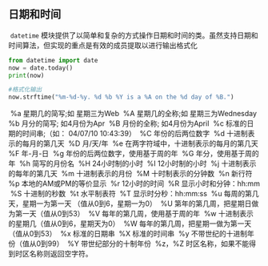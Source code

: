 ## 日期和时间

​	`datetime` 模块提供了以简单和复杂的方式操作日期和时间的类。虽然支持日期和时间算法，但实现的重点是有效的成员提取以进行输出格式化

```python
from datetime import date
now = date.today()
print(now)

#格式化输出
now.strftime("%m-%d-%y. %d %b %Y is a %A on the %d day of %B.")
```

​		%a 星期几的简写;如 星期三为Web 
​        %A 星期几的全称;如 星期三为Wednesday 
​        %b 月分的简写; 如4月份为Apr 
​        %B 月份的全称; 如4月份为April 
​        %c 标准的日期的时间串;（如： 04/07/10 10:43:39） 
​        %C 年份的后两位数字 
​        %d 十进制表示的每月的第几天 
​        %D 月/天/年 
​        %e 在两字符域中，十进制表示的每月的第几天 
​        %F 年-月-日 
​        %g 年份的后两位数字，使用基于周的年 
​        %G 年分，使用基于周的年 
​        %h 简写的月份名 
​        %H 24小时制的小时 
​        %I 12小时制的小时 
​        %j 十进制表示的每年的第几天 
​        %m 十进制表示的月份 
​        %M 十时制表示的分钟数 
​        %n 新行符 
​        %p 本地的AM或PM的等价显示 
​        %r 12小时的时间 
​        %R 显示小时和分钟：hh:mm 
​        %S 十进制的秒数 
​        %t 水平制表符 
​        %T 显示时分秒：hh:mm:ss 
​        %u 每周的第几天，星期一为第一天 （值从0到6，星期一为0） 
​        %U 第年的第几周，把星期日做为第一天（值从0到53） 
​        %V 每年的第几周，使用基于周的年 
​        %w 十进制表示的星期几（值从0到6，星期天为0） 
​        %W 每年的第几周，把星期一做为第一天（值从0到53） 
​        %x 标准的日期串 
​        %X 标准的时间串 
​        %y 不带世纪的十进制年份（值从0到99） 
​        %Y 带世纪部分的十制年份 
​        %z，%Z 时区名称，如果不能得到时区名称则返回空字符。 

